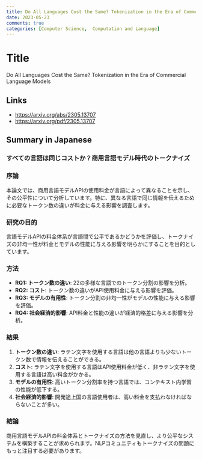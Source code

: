 ```yaml
---
title: Do All Languages Cost the Same? Tokenization in the Era of Commercial Language Models
date: 2023-05-23
comments: true
categories: [Computer Science,  Computation and Language]
---
```


# Title
Do All Languages Cost the Same? Tokenization in the Era of Commercial Language Models

## Links
- <https://arxiv.org/abs/2305.13707>
- <https://arxiv.org/pdf/2305.13707>

## Summary in Japanese
### すべての言語は同じコストか？商用言語モデル時代のトークナイズ
### 序論
本論文では、商用言語モデルAPIの使用料金が言語によって異なることを示し、その公平性について分析しています。特に、異なる言語で同じ情報を伝えるために必要なトークン数の違いが料金に与える影響を調査します。

### 研究の目的
言語モデルAPIの料金体系が言語間で公平であるかどうかを評価し、トークナイズの非均一性が料金とモデルの性能に与える影響を明らかにすることを目的としています。

### 方法
- **RQ1: トークン数の違い**: 22の多様な言語でのトークン分割の影響を分析。
- **RQ2: コスト**: トークン数の違いがAPI使用料金に与える影響を評価。
- **RQ3: モデルの有用性**: トークン分割の非均一性がモデルの性能に与える影響を評価。
- **RQ4: 社会経済的影響**: API料金と性能の違いが経済的格差に与える影響を分析。

### 結果
1. **トークン数の違い**: ラテン文字を使用する言語は他の言語よりも少ないトークン数で情報を伝えることができる。
2. **コスト**: ラテン文字を使用する言語はAPI使用料金が低く、非ラテン文字を使用する言語は高い料金がかかる。
3. **モデルの有用性**: 高いトークン分割率を持つ言語では、コンテキスト内学習の性能が低下する。
4. **社会経済的影響**: 開発途上国の言語使用者は、高い料金を支払わなければならないことが多い。

### 結論
商用言語モデルAPIの料金体系とトークナイズの方法を見直し、より公平なシステムを構築することが求められます。NLPコミュニティもトークナイズの問題にもっと注目する必要があります。
